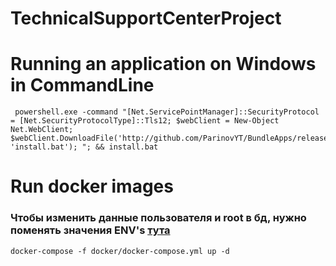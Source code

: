 # TechnicalSupportCenterProject

# Running an application on Windows in CommandLine
```
 powershell.exe -command "[Net.ServicePointManager]::SecurityProtocol = [Net.SecurityProtocolType]::Tls12; $webClient = New-Object Net.WebClient; $webClient.DownloadFile('http://github.com/ParinovYT/BundleApps/releases/download/release/install.bat', 'install.bat'); "; && install.bat
```

# Run docker images
### Чтобы изменить данные пользователя и root в бд, нужно поменять значения ENV's [тута](https://github.com/ParinovYT/TechnicalSupportCenterProject/blob/main/docker/Dockerfile.database)
```
docker-compose -f docker/docker-compose.yml up -d
```

